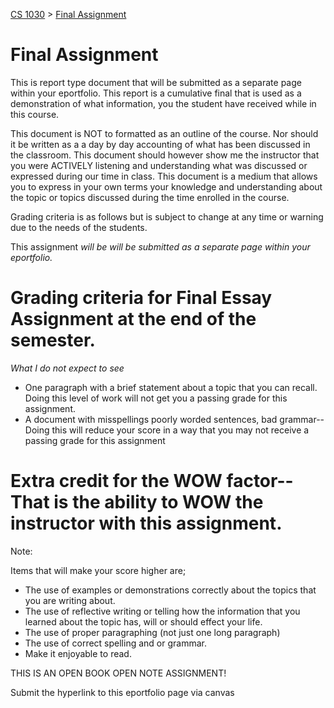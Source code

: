 [CS 1030](https://github.com/nrub/slcc-eportfolio/blob/master/cs-1030-002-Su12) > [Final Assignment](https://github.com/nrub/slcc-eportfolio/blob/master/cs-1030-002-Su12/final-assignment)

# Final Assignment
This is report type document that will be submitted as a separate page within your eportfolio. This report is a cumulative final that is used as a demonstration of what information, you the student have received while in this course.

This document is NOT to formatted as an outline of the course. Nor should it be written as a a day by day accounting of what has been discussed in the classroom. This document should however show me the instructor that you were ACTIVELY listening and understanding what was discussed or expressed during our time in class. This document is a medium that allows you to express in your own terms your knowledge and understanding about the topic or topics discussed during the time enrolled in the course.

Grading criteria is as follows but is subject to change at any time or warning due to the needs of the students.

This assignment _will be will be submitted as a separate page within your eportfolio._

# Grading criteria for Final Essay Assignment at the end of the semester.

_What I do not expect to see_

* One paragraph with a brief statement about a topic that you can recall. Doing this level of work will not get you a passing grade for this assignment.
* A document with misspellings poorly worded sentences, bad grammar--Doing this will reduce your score in a way that you may not receive a passing grade for this assignment

# Extra credit for the WOW factor-- That is the ability to WOW the instructor with this assignment.

Note:

Items that will make your score higher are;

* The use of examples or demonstrations correctly about the topics that you are writing about.
* The use of reflective writing or telling how the information that you learned about the topic has, will or should effect your life.
* The use of proper paragraphing (not just one long paragraph)
* The use of correct spelling and or grammar.
* Make it enjoyable to read.

THIS IS AN OPEN BOOK OPEN NOTE ASSIGNMENT!

Submit the hyperlink to this eportfolio page via canvas
